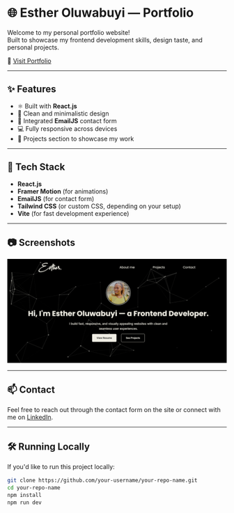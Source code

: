 # 🌐 Esther Oluwabuyi — Portfolio

Welcome to my personal portfolio website!  
Built to showcase my frontend development skills, design taste, and personal projects.

🔗 [Visit Portfolio](https://esther-oluwabuyi-portfolio.vercel.app)

---

## ✨ Features

- ⚛️ Built with **React.js**
- 🎨 Clean and minimalistic design
- 💬 Integrated **EmailJS** contact form
- 💻 Fully responsive across devices
- 📁 Projects section to showcase my work

---

## 🚀 Tech Stack

- **React.js**
- **Framer Motion** (for animations)
- **EmailJS** (for contact form)
- **Tailwind CSS** (or custom CSS, depending on your setup)
- **Vite** (for fast development experience)

---

## 📷 Screenshots

![landing-page](/landingpage.png)

---

## 📫 Contact

Feel free to reach out through the contact form on the site or connect with me on [LinkedIn](https://www.linkedin.com/in/esther-oluwabuyi/).

---

## 🛠️ Running Locally

If you'd like to run this project locally:

```bash
git clone https://github.com/your-username/your-repo-name.git
cd your-repo-name
npm install
npm run dev
```

